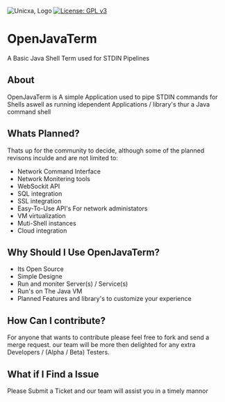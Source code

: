 ![Unicxa, Logo](https://unicxa.github.io/LOGO.png)
[![License: GPL v3](https://img.shields.io/badge/License-GPLv3-blue.svg)](https://www.gnu.org/licenses/gpl-3.0)
# OpenJavaTerm
A Basic Java Shell Term used for STDIN Pipelines
## About
OpenJavaTerm is A simple Application used to pipe STDIN commands for Shells
aswell as running idependent Applications / library's thur a Java command shell
## Whats Planned?
Thats up for the community to decide, although some of the planned revisons inculde and are not limited to:
* Network Command Interface
* Network Monitering tools
* WebSockit API
* SQL integration
* SSL integration
* Easy-To-Use API's For network administators 
* VM virtualization
* Muti-Shell instances 
* Cloud integration
## Why Should I Use OpenJavaTerm?
* Its Open Source
* Simple Designe
* Run and moniter Server(s) / Service(s)
* Run's on The Java VM
* Planned Features and library's to customize your experience 
## How Can I contribute?
For anyone that wants to contribute please feel free to fork and send a merge request.
our team will be more then delighted for any extra Developers / (Alpha / Beta) Testers.
## What if I Find a Issue
Please Submit a Ticket and our team will assist you in a timely mannor




